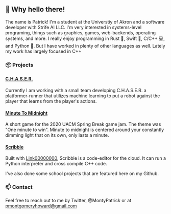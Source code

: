 ## 👋 Why hello there!
The name is Patrick! I'm a student at the Universtiy of Akron and a software developer with Strife AI LLC. 
I'm very interested in systems-level programing, things such as graphics, games, web-backends, operating systems, and more. 
I really enjoy programming in Rust 🦀, Swift 🍎, C/C++ 💻, and Python 🐍. But I have worked in plenty of other languages as well.
Lately my work has largely focused in C++

### 📦 Projects
#### [C.H.A.S.E.R.](https://store.steampowered.com/app/1400190/CHASER)
Currently I am working with a small team developing C.H.A.S.E.R. a platformer-runner that utilizes machine learning to put a robot against the player that learns from the player's actions.

#### [Minute To Midnight](https://github.com/PatrickHoward/minute-to-midnight)
A short game for the 2020 UACM Spring Break game jam. The theme was "One minute to win". Minute to midnight is centered around your constantly dimming light that on its own,
only lasts a minute.

#### [Scribble](https://github.com/Scribble-Editor)
Built with [Link00000000](https://github.com/link00000000), Scribble is a code-editor for the cloud. It can run a Python interpreter and cross compile C++ code.

I've also done some school projects that are featured here on my Github.

### 📫 Contact
Feel free to reach out to me by Twitter, @MontyPatrick or at pmontgomeryhoward@gmail.com
<!--
**PatrickHoward/PatrickHoward** is a ✨ _special_ ✨ repository because its `README.md` (this file) appears on your GitHub profile.

Here are some ideas to get you started:

- 🔭 I’m currently working on ...
- 🌱 I’m currently learning ...
- 👯 I’m looking to collaborate on ...
- 🤔 I’m looking for help with ...
- 💬 Ask me about ...
- 📫 How to reach me: ...
- 😄 Pronouns: ...
- ⚡ Fun fact: ...
-->
